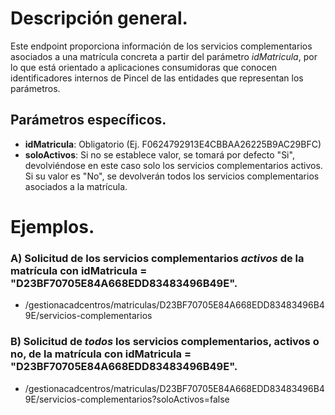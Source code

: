 
# Descripción general.

Este endpoint proporciona información de los servicios complementarios asociados a una matrícula concreta a partir del parámetro *idMatricula*, por lo que está orientado a aplicaciones consumidoras que conocen identificadores internos de Pincel de las entidades que representan los parámetros.

## Parámetros específicos.

* **idMatricula**: Obligatorio (Ej. F0624792913E4CBBAA26225B9AC29BFC)
* **soloActivos**: Si no se establece valor, se tomará por defecto "Si", devolviéndose en este caso solo los servicios complementarios activos. Si su valor es "No", se devolverán todos los servicios complementarios asociados a la matrícula. 

# Ejemplos.

### A) Solicitud de los servicios complementarios *activos* de la matrícula con idMatricula = "D23BF70705E84A668EDD83483496B49E".
* /gestionacadcentros/matriculas/D23BF70705E84A668EDD83483496B49E/servicios-complementarios

### B) Solicitud de *todos* los servicios complementarios, activos o no, de la matrícula con idMatricula = "D23BF70705E84A668EDD83483496B49E".
* /gestionacadcentros/matriculas/D23BF70705E84A668EDD83483496B49E/servicios-complementarios?soloActivos=false


